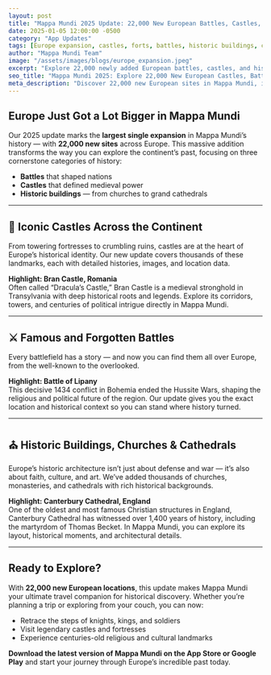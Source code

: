 ```yaml
---
layout: post
title: "Mappa Mundi 2025 Update: 22,000 New European Battles, Castles, and Historic Buildings"
date: 2025-01-05 12:00:00 -0500
category: "App Updates"
tags: [Europe expansion, castles, forts, battles, historic buildings, cathedrals, medieval history, app update]
author: "Mappa Mundi Team"
image: "/assets/images/blogs/europe_expansion.jpeg"
excerpt: "Explore 22,000 newly added European battles, castles, and historic buildings — from Bran Castle in Romania to Canterbury Cathedral — in Mappa Mundi’s biggest update yet."
seo_title: "Mappa Mundi 2025: Explore 22,000 New European Castles, Battles & Historic Buildings"
meta_description: "Discover 22,000 new European sites in Mappa Mundi, including castles, battles, churches, and cathedrals. Explore Bran Castle, Battle of Lipany, Canterbury Cathedral and more."
---
```


## Europe Just Got a Lot Bigger in Mappa Mundi

Our 2025 update marks the **largest single expansion** in Mappa Mundi’s history — with **22,000 new sites** across Europe. This massive addition transforms the way you can explore the continent’s past, focusing on three cornerstone categories of history:

- **Battles** that shaped nations  
- **Castles** that defined medieval power  
- **Historic buildings** — from churches to grand cathedrals  

---

## 🏰 Iconic Castles Across the Continent

From towering fortresses to crumbling ruins, castles are at the heart of Europe’s historical identity. Our new update covers thousands of these landmarks, each with detailed histories, images, and location data.

**Highlight: Bran Castle, Romania**  
Often called “Dracula’s Castle,” Bran Castle is a medieval stronghold in Transylvania with deep historical roots and legends. Explore its corridors, towers, and centuries of political intrigue directly in Mappa Mundi.

---

## ⚔️ Famous and Forgotten Battles

Every battlefield has a story — and now you can find them all over Europe, from the well-known to the overlooked.

**Highlight: Battle of Lipany**  
This decisive 1434 conflict in Bohemia ended the Hussite Wars, shaping the religious and political future of the region. Our update gives you the exact location and historical context so you can stand where history turned.

---

## ⛪ Historic Buildings, Churches & Cathedrals

Europe’s historic architecture isn’t just about defense and war — it’s also about faith, culture, and art. We’ve added thousands of churches, monasteries, and cathedrals with rich historical backgrounds.

**Highlight: Canterbury Cathedral, England**  
One of the oldest and most famous Christian structures in England, Canterbury Cathedral has witnessed over 1,400 years of history, including the martyrdom of Thomas Becket. In Mappa Mundi, you can explore its layout, historical moments, and architectural details.

---

## Ready to Explore?

With **22,000 new European locations**, this update makes Mappa Mundi your ultimate travel companion for historical discovery. Whether you’re planning a trip or exploring from your couch, you can now:

- Retrace the steps of knights, kings, and soldiers  
- Visit legendary castles and fortresses  
- Experience centuries-old religious and cultural landmarks  

**Download the latest version of Mappa Mundi on the App Store or Google Play** and start your journey through Europe’s incredible past today.
